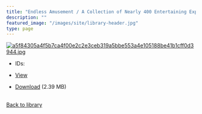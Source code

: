 ```yaml
---
title: "Endless Amusement / A Collection of Nearly 400 Entertaining Experiments in Various Branches of Science; Including Acoustics, Electricity, Magnetism, Arithmetic, Hydraulics, Mechanics, Chemistry, Hydrostatics, Optics; Wonders of the Air-Pump; All the Popular Tricks and Changes of the Cards, &c., &c. to Which is Added, a Complete System of Pyrotechny; Or, the Art of Making Fire-works."
description: ""
featured_image: "/images/site/library-header.jpg"
type: page
---
```


<a href="" target="_blank">![a5f84305a4f5b7ca4f00e2c2e3ceb319a5bbe553a4e105188be41b1cff0d3944.jpg](/images/library/a5f84305a4f5b7ca4f00e2c2e3ceb319a5bbe553a4e105188be41b1cff0d3944.jpg)</a>
* IDs:
* <a href="" target="_blank">View</a>

* [Download]() (2.39 MB)

<br />[Back to library](/library/)

